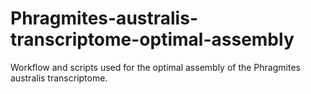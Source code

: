 # Phragmites-australis-transcriptome-optimal-assembly
Workflow and scripts used for the optimal assembly of the Phragmites australis transcriptome.


